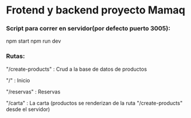 # Frotend y backend proyecto Mamaq

### Script para correr en servidor(por defecto puerto 3005):
npm start
npm run dev

### Rutas:

"/create-products" : Crud a la base de datos de productos

"/" : Inicio

"/reservas" : Reservas

"/carta" : La carta (productos se renderizan de la ruta "/create-products" desde el servidor) 


